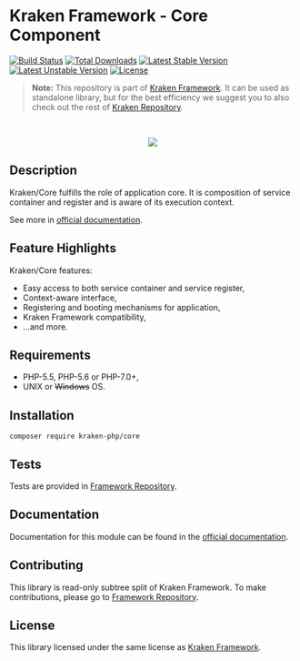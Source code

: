 # Kraken Framework - Core Component

[![Build Status](https://travis-ci.org/kraken-php/framework.svg)](https://travis-ci.org/kraken-php/framework)
[![Total Downloads](https://poser.pugx.org/kraken-php/core/downloads)](https://packagist.org/packages/kraken-php/core) 
[![Latest Stable Version](https://poser.pugx.org/kraken-php/core/v/stable)](https://packagist.org/packages/kraken-php/core) 
[![Latest Unstable Version](https://poser.pugx.org/kraken-php/core/v/unstable)](https://packagist.org/packages/kraken-php/core) 
[![License](https://poser.pugx.org/kraken-php/framework/license)](https://packagist.org/packages/kraken-php/framework)

> **Note:** This repository is part of [Kraken Framework][3]. It can be used as standalone library, but for the best 
efficiency we suggest you to also check out the rest of [Kraken Repository][5].

<br>
<p align="center">
<img src="https://avatars2.githubusercontent.com/u/15938282?v=3&s=150" />
</p>

## Description

Kraken/Core fulfills the role of application core. It is composition of service container and register and is aware of
its execution context.

See more in [official documentation][2].

## Feature Highlights

Kraken/Core features:

* Easy access to both service container and service register,
* Context-aware interface,
* Registering and booting mechanisms for application,
* Kraken Framework compatibility,
* ...and more.

## Requirements

* PHP-5.5, PHP-5.6 or PHP-7.0+,
* UNIX or ~~Windows~~ OS.

## Installation

```
composer require kraken-php/core
```

## Tests

Tests are provided in [Framework Repository][3].

## Documentation

Documentation for this module can be found in the [official documentation][2].

## Contributing

This library is read-only subtree split of Kraken Framework. To make contributions, please go to [Framework Repository][3].

## License

This library licensed under the same license as [Kraken Framework][3].

[1]: http://kraken-php.com
[2]: http://kraken-php.com/docs/0.3/core
[3]: https://github.com/kraken-php/framework
[4]: https://github.com/kraken-php/kraken
[5]: https://github.com/kraken-php
